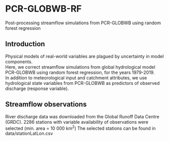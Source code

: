 # PCR-GLOBWB-RF
Post-processing streamflow simulations from PCR-GLOBWB using random forest regression

## Introduction
Physical models of real-world variables are plagued by uncertainty in model components. \
Here, we correct streamflow simulations from global hydrological model PCR-GLOBWB using random forest regression, for the years 1979-2019. \
In addition to meteorological input and catchment attributes, we use hydrological state variables from PCR-GLOBWB as predictors of observed discharge (response variable).

## Streamflow observations
River discharge data was downloaded from the Global Runoff Data Centre (GRDC). 
2286 stations with variable availability of observations were selected (min. area = 10 000 km<sup>2</sup>)
The selected stations can be found in data/stationLatLon.csv 
